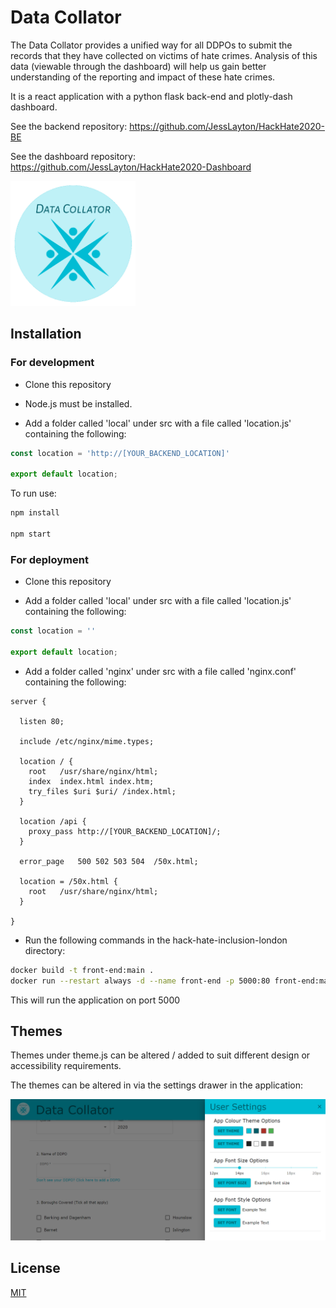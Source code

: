 # Data Collator


The Data Collator provides a unified way for all DDPOs to submit the records that they have collected on victims of hate crimes. Analysis of this data (viewable through the dashboard) will help us gain better understanding of the reporting and impact of these hate crimes.

It is a react application with a python flask back-end and plotly-dash dashboard.

See the backend repository: https://github.com/JessLayton/HackHate2020-BE

See the dashboard repository: https://github.com/JessLayton/HackHate2020-Dashboard

<img src="./images/data-collator-logo.png" alt="Settings Drawer" width="200px" height="200px">

## Installation

### For development

* Clone this repository

* Node.js must be installed.

* Add a folder called 'local' under src with a file called 'location.js' containing the following:

```javascript
const location = 'http://[YOUR_BACKEND_LOCATION]'

export default location;
```

To run use:

```bash
npm install

npm start
```

### For deployment

* Clone this repository

* Add a folder called 'local' under src with a file called 'location.js' containing the following:

```javascript
const location = ''

export default location;
```

* Add a folder called 'nginx' under src with a file called 'nginx.conf' containing the following:

```
server {

  listen 80;

  include /etc/nginx/mime.types;

  location / {
    root   /usr/share/nginx/html;
    index  index.html index.htm;
    try_files $uri $uri/ /index.html;
  }

  location /api {
    proxy_pass http://[YOUR_BACKEND_LOCATION]/;
  }

  error_page   500 502 503 504  /50x.html;

  location = /50x.html {
    root   /usr/share/nginx/html;
  }

}
```
* Run the following commands in the hack-hate-inclusion-london directory:

```bash
docker build -t front-end:main .
docker run --restart always -d --name front-end -p 5000:80 front-end:main
```

This will run the application on port 5000

## Themes

Themes under theme.js can be altered / added to suit different design or accessibility requirements.

The themes can be altered in via the settings drawer in the application:

![Settings drawer](/images/themes-drawer.png)


## License
[MIT](https://choosealicense.com/licenses/mit/)
